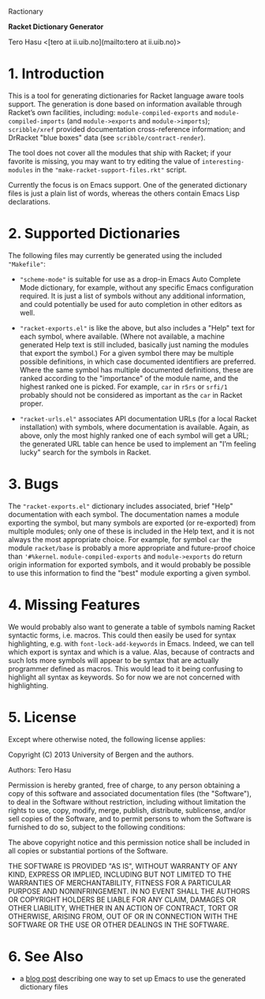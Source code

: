 Ractionary

**Racket Dictionary Generator**

Tero Hasu <[tero at ii.uib.no](mailto:tero at ii.uib.no)>

# 1. Introduction

This is a tool for generating dictionaries for Racket language aware
tools support. The generation is done based on information available
through Racket’s own facilities, including: `module-compiled-exports`
and `module-compiled-imports` (and `module->exports` and
`module->imports`); `scribble/xref` provided documentation
cross-reference information; and DrRacket "blue boxes" data (see
`scribble/contract-render`).

The tool does not cover all the modules that ship with Racket; if your
favorite is missing, you may want to try editing the value of
`interesting-modules` in the `"make-racket-support-files.rkt"` script.

Currently the focus is on Emacs support. One of the generated dictionary
files is just a plain list of words, whereas the others contain Emacs
Lisp declarations.

# 2. Supported Dictionaries

The following files may currently be generated using the included
`"Makefile"`:

* `"scheme-mode"` is suitable for use as a drop-in Emacs Auto Complete
  Mode dictionary, for example, without any specific Emacs configuration
  required. It is just a list of symbols without any additional
  information, and could potentially be used for auto completion in
  other editors as well.

* `"racket-exports.el"` is like the above, but also includes a "Help"
  text for each symbol, where available. (Where not available, a machine
  generated Help text is still included, basically just naming the
  modules that export the symbol.) For a given symbol there may be
  multiple possible definitions, in which case documented identifiers
  are preferred. Where the same symbol has multiple documented
  definitions, these are ranked according to the "importance" of the
  module name, and the highest ranked one is picked. For example, `car`
  in `r5rs` or `srfi/1` probably should not be considered as important
  as the `car` in Racket proper.

* `"racket-urls.el"` associates API documentation URLs (for a local
  Racket installation) with symbols, where documentation is available.
  Again, as above, only the most highly ranked one of each symbol will
  get a URL; the generated URL table can hence be used to implement an
  "I’m feeling lucky" search for the symbols in Racket.

# 3. Bugs

The `"racket-exports.el"` dictionary includes associated, brief "Help"
documentation with each symbol. The documentation names a module
exporting the symbol, but many symbols are exported (or re-exported)
from multiple modules; only one of these is included in the Help text,
and it is not always the most appropriate choice. For example, for
symbol `car` the module `racket/base` is probably a more appropriate and
future-proof choice than `'#%kernel`. `module-compiled-exports` and
`module->exports` do return origin information for exported symbols, and
it would probably be possible to use this information to find the "best"
module exporting a given symbol.

# 4. Missing Features

We would probably also want to generate a table of symbols naming Racket
syntactic forms, i.e. macros. This could then easily be used for syntax
highlighting, e.g. with `font-lock-add-keywords` in Emacs. Indeed, we
can tell which export is syntax and which is a value. Alas, because of
contracts and such lots more symbols will appear to be syntax that are
actually programmer defined as macros. This would lead to it being
confusing to highlight all syntax as keywords. So for now we are not
concerned with highlighting.

# 5. License

Except where otherwise noted, the following license applies:

Copyright (C) 2013 University of Bergen and the authors.

Authors: Tero Hasu

Permission is hereby granted, free of charge, to any person obtaining a
copy of this software and associated documentation files (the
"Software"), to deal in the Software without restriction, including
without limitation the rights to use, copy, modify, merge, publish,
distribute, sublicense, and/or sell copies of the Software, and to
permit persons to whom the Software is furnished to do so, subject to
the following conditions:

The above copyright notice and this permission notice shall be included
in all copies or substantial portions of the Software.

THE SOFTWARE IS PROVIDED "AS IS", WITHOUT WARRANTY OF ANY KIND, EXPRESS
OR IMPLIED, INCLUDING BUT NOT LIMITED TO THE WARRANTIES OF
MERCHANTABILITY, FITNESS FOR A PARTICULAR PURPOSE AND NONINFRINGEMENT.
IN NO EVENT SHALL THE AUTHORS OR COPYRIGHT HOLDERS BE LIABLE FOR ANY
CLAIM, DAMAGES OR OTHER LIABILITY, WHETHER IN AN ACTION OF CONTRACT,
TORT OR OTHERWISE, ARISING FROM, OUT OF OR IN CONNECTION WITH THE
SOFTWARE OR THE USE OR OTHER DEALINGS IN THE SOFTWARE.

# 6. See Also

* a [blog post](http://terohasu.net/blog/2013-08-24-ractionary.html)
  describing one way to set up Emacs to use the generated dictionary
  files
